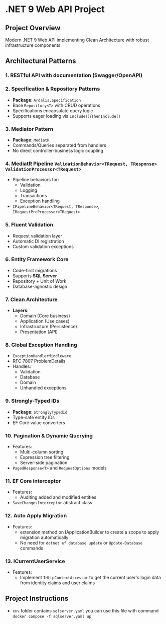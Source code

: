 # .NET 9 Web API Project

## Project Overview
Modern .NET 9 Web API implementing Clean Architecture with robust infrastructure components.

## Architectural Patterns

### 1. RESTful API with documentation (Swagger/OpenAPI)

### 2. Specification & Repository Patterns
- **Package**: `Ardalis.Specification`
- Base `Repository<T>` with CRUD operations
- Specifications encapsulate query logic
- Supports eager loading via `Include()`/`ThenInclude()`

### 3. Mediator Pattern
- **Package**: `MediatR`
- Commands/Queries separated from handlers
- No direct controller-business logic coupling

### 4. MediatR Pipeline `ValidationBehavior<TRequest, TResponse>` `ValidationProcessor<TRequest>`
- Pipeline behaviors for:
  - Validation
  - Logging
  - Transactions
  - Exception handling
- `IPipelineBehavior<TRequest, TResponse>`, `IRequestPreProcessor<TRequest>`

### 5. Fluent Validation
- Request validation layer
- Automatic DI registration
- Custom validation exceptions

### 6. Entity Framework Core
- Code-first migrations
- Supports **SQL Server**
- Repository + Unit of Work
- Database-agnostic design

### 7. Clean Architecture
- **Layers**:
  - Domain (Core business)
  - Application (Use cases)
  - Infrastructure (Persistence)
  - Presentation (API)

### 8. Global Exception Handling
- `ExceptionHandlerMiddleware`
- RFC 7807 ProblemDetails
- Handles:
  - Validation
  - Database
  - Domain
  - Unhandled exceptions

### 9. Strongly-Typed IDs
- **Package**: `StronglyTypedId`
- Type-safe entity IDs
- EF Core value converters

### 10. Pagination & Dynamic Querying
- Features:
  - Multi-column sorting
  - Expression tree filtering
  - Server-side pagination
- `PagedResponse<T>` and `RequestOptions` models

### 11. EF Core interceptor
- Features:
  - Auditing added and modified entities
- `SaveChangesInterceptor` abstract class

### 12. Auto Apply Migration
- Features:
  - extension method on IApplicationBuilder to create a scope to apply migration automatically
  - No need for `dotnet ef database update` or `Update-Database` commands

### 13. ICurrentUserService
- Features:
  - Implement `IHttpContextAccessor` to get the current user's login data from identity claims and user claims

## Project Instructions
- `env` folder contains `sqlserver.yaml` you can use this file with command `docker compose -f sqlserver.yaml up`

